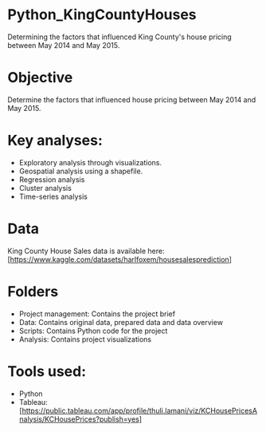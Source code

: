 # Python_KingCountyHouses
Determining the factors that influenced King County's house pricing between May 2014 and May 2015.

# Objective
Determine the factors that influenced house pricing between May 2014 and May 2015.


# Key analyses: 
* Exploratory analysis through visualizations.
* Geospatial analysis using a shapefile.
* Regression analysis
* Cluster analysis
* Time-series analysis 

# Data
King County House Sales data is available here:[https://www.kaggle.com/datasets/harlfoxem/housesalesprediction]


# Folders
* Project management: Contains the project brief
* Data: Contains original data, prepared data and data overview 
* Scripts: Contains Python code for the project
* Analysis: Contains project visualizations

# Tools used:
* Python
* Tableau: [https://public.tableau.com/app/profile/thuli.lamani/viz/KCHousePricesAnalysis/KCHousePrices?publish=yes]
